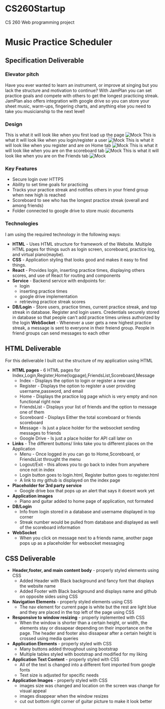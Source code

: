 # CS260Startup
CS 260 Web programming project

# Music Practice Scheduler

## Specification Deliverable

### Elevator pitch

Have you ever wanted to learn an instrument, or improve at singing but you lack the structure and motivation to continue? With JamPlan you can set practice goals and compete with others to get the longest practicing streak. JamPlan also offers integration with google drive so you can store your sheet music, warm-ups, fingering charts, and anything else you need to take you musicianship to the next level!

### Design 

This is what it will look like when you first load up the page
![Mock](WebsiteOutlinePictures/Homepage.jpg)
This is what it will look like when you login/register a user
![Mock](WebsiteOutlinePictures/LoginPage.jpg)
This is what it will look like when you register and are on Home tab
![Mock](WebsiteOutlinePictures/LogPage.jpg)
This is what it will look like when you are on the scoreboard tab
![Mock](WebsiteOutlinePictures/ScoreboardPage.jpg)
This is what it will look like when you are on the Friends tab
![Mock](WebsiteOutlinePictures/FriendsListPage.jpg)

### Key Features

- Secure login over HTTPS
- Ability to set time goals for practicing 
- Tracks your practice streak and notifies others in your friend group when new high is reached 
- Scoreboard to see who has the longest practice streak (overall and among friends)
- Folder connected to google drive to store music documents


### Technologies 

I am using the required technology in the following ways:

- **HTML** - Uses HTML structure for framework of the Website. Multiple HTML pages for things such as login screen, scoreboard, practice log, and virtual piano(maybe). 
- **CSS** - Application styling that looks good and makes it easy to find things.
- **React** - Provides login, inserting practice times, displaying others scores, and use of React for routing and components 
- **Service** - Backend service with endpoints for:
   - login
   - inserting practice times
   - google drive implementation 
   - retrieving practice streak scores 
- **DB/Login** - Store users, practice times, current practice streak, and top streak in database. Register and login users. Credentials securely stored in database so that people can't add practice times unless authorized by the login
**WebSocket** - Whenever a user gets a new highest practice streak, a message is sent to everyone in their freiend group. People in friend groups can send messages to each other

## HTML Deliverable

For this deliverable I built out the structure of my application using HTML

- **HTML pages** - 6 HTML pages for Index,Login,Register,Home(logpage),FriendsList,Scoreboard,Message
   - Index - Displays the option to login or register a new user
   - Register - Displays the option to register a user providing username,password, and email
   - Home - Displays the practice log page which is very empty and non functional right now
   - FriendsList - Displays your list of friends and the option to message one of them
   - Scoreboard - Displays Either the total scoreboard or friends scoreboard
   - Message - Is just a place holder for the websocket sending messages to friends 
   - Google Drive - Is just a place holder for API call later on
- **Links** - The different buttons/ links take you to different places on the Application
   - Menu - Once logged in you can go to Home,Scoreboard, or FriendsList throught the menu
   - Logout/Exit - this allows you to go back to index from anywhere once not in index
   - Login button goes to login.html, Register button goes to register.html
   - A link to my github is displayed on the index page
- **Placeholder for 3rd party service**
   - Google drive box that pops up an alert that says it doesnt work yet
- **Application images** 
   - Piano and guitar added to home page of application, not formated 
- **DB/Login**
   - Info from login stored in a database and username displayed in top corner
   - Streak number would be pulled from database and displayed as well of the scoreboard information
- **WebSocket**
   - When you click on message next to a friends name, another page pops up as a placeholder for websocket messaging

## CSS Deliverable

- **Header,footer, and main content body** - properly styled elements using CSS
   - Added Header with Black background and fancy font that displays the website name
   - Added Footer with Black background and displays name and github on opposite sides using CSS
- **Navigation Elements** - properly styled elements using CSS
   - The nav element for current page is white but the rest are light blue and they are placed in the top left of the page using CSS
- **Responsive to window resizing** - properly inplemented with CSS
   - When the window is shorter than a certain height, or width, the elements stay or dissapear depending on their importance on the page. The header and footer also dissapear after a certain height is crossed using media queries
- **Application Elements** - properly styled with CSS
   - Many buttons added throughout using bootstrap
   - Multiple tables styled with bootstrap and modified for my liking
- **Application Text Content** - properly styled with CSS
   - All of the text is changed into a different font imported from google fonts
   - Text size is adjusted for specific needs
- **Application Images** - properly styled with CSS
   - images size was changed and location on the screen was change for visual appeal
   - images disappear when the window resizes
   - cut out bottom right corner of guitar picture to make it look better

